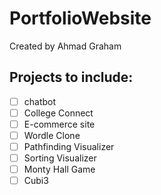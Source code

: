 # PortfolioWebsite
Created by Ahmad Graham


## Projects to include:
- [ ] chatbot
- [ ] College Connect
- [ ] E-commerce site
- [ ] Wordle Clone
- [ ] Pathfinding Visualizer
- [ ] Sorting Visualizer
- [ ] Monty Hall Game
- [ ] Cubi3